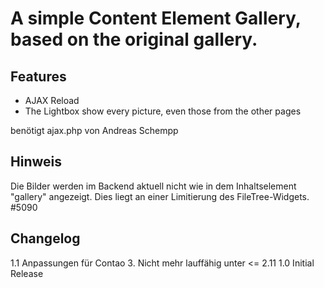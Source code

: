 A simple Content Element Gallery, based on the original gallery.
================================================================


Features
--------
* AJAX Reload
* The Lightbox show every picture, even those from the other pages

benötigt ajax.php von Andreas Schempp

Hinweis
-------
Die Bilder werden im Backend aktuell nicht wie in dem Inhaltselement "gallery" angezeigt.
Dies liegt an einer Limitierung des FileTree-Widgets.
#5090


Changelog
---------
1.1 Anpassungen für Contao 3. Nicht mehr lauffähig unter <= 2.11
1.0 Initial Release
